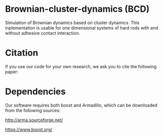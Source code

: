 # Brownian-cluster-dynamics (BCD)
Simulation of Brownian dynamics based on cluster dynamics. This inplementation is usable for one dimensional systems of hard rods with and without adhesive contact interaction.

# Citation 
If you use our code for your own research, we ask you to cite the following paper:
<insert our paper>

# Dependencies
Our software requires both boost and Armadillo, 
which can be downloaded from the following sources:

http://arma.sourceforge.net/

https://www.boost.org/
